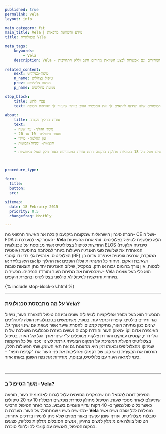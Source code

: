 ```yaml
---
published: true
permalink: vela
layout: info

main_category: fat
main_title: Vela | מידע והשוואת מרפאות
title: טכנולוגיית Vela

meta_tags:
    keywords:
        - Vela
    description: Vela - מכשיר מבית סינרון לטיפול במגוון תופעות בהן צלוליטיס והצרת היקפים, כל המידע, כל המומחים וכל המחירים וגם אפשרות לבצע השוואת מחירים חינם וללא התחייבות
    
related_content:
    next: טיפול-בצלוליט
    n_name: טיפול בצלוליט
    prev: מניעת-צלוליטיס
    p_name: מניעת צלוליטיס

stop_block: 
    title: עצרי לרגע
    text: מעוניינת לטפל בטקסטורת הגוף? סובלת ממרקם עור גבשושי ומבליטות באזורים שונים? העלמת צלוליט והצטברויות שומנים מתחת לעור הוא הליך שמבוצע ללא ניתוח וע״י מגוון מכשירים מתקדמים וחדשניים המבטיחים תוצאה מושלמת, התייעצי עם המומחים שלנו שידעו להתאים לך את המכשיר הטוב ביותר שיעזור לך להראות חטובה.    
    
about:
    title: אודות ההליך בקצרה 
    text: 
    - משך ההליך- עד שעה
    - מספר טיפולים- 10 עד 20
    - זמן החלמה- מיידי
    - תוצאות- זמניות/קבועות
    - 
    - העלמת צלוליטיס מתאימה בדרך כלל לנשים מעל גיל 18 הסובלות מדלקת ברקמה התת עורית המעוניינות בעור חלק ונטול גבשושיות

   

procedure_type: 

form:
  title: 
  button: 
  src:
  
sitemap: 
  date: 18 February 2015
  priority: 0.5
  changefreq: Monthly

---
```

חברת סינרון הישראלית שמיקומה ביקנעם קיבלה את האישור הרפואי מה- CE ושל ה- FDA האמריקאי למערכת ה- **Vela** הלא פולשנית לטיפול בצלוליטיס. זוהי אחת מהשיטות החדשות לטיפול בצלוליטיס אשר מבוססת על טכנולוגית ELOS (סינרגיה אלקטרו אופטית) המאחדת את שלושת סוגי האנרגיה היעילות ביותר למלחמה בתופעת הצלוליטיס. אנרגיית גלי רדיו דו קוטבי (RF) ממוקדת, אנרגיה אופטית אינפרה אדום בין אם היא בלייזר או ipl ושאיבת וואקום. איחוד כל האנרגיות הללו הופכים את ההליך לבטוח, אין צורך בחימום גבוה או חזק. במקביל, שילוב האנרגיות יחד נותן תוצאות טובות שמבטיחות את מתיחת העור והורדת הנפחים. מכשיר ה- Vela הוא כלי בעל עוצמה מיוחדת וחדשנית לטיפול לא פולשני בצלוליטיס ובהצרת היקפים.

 {% include stop-block-xs.html %}  

- - - - - -
 
###  על מה מתבססת טכנולוגית Vela?

המכשיר הוא בעל מספר אפליקציות לטיפולים שונים ובינהם טיפול להצערת העור, טיפול נגד ורידים בולטים, קופרוז וכתמי עור. בנוסף, משתמשים בטכנולוגיית הוולה לתהליכים שונים כגון מתיחת העור, מחיקת קמטים ולהסרת שיער אשר נעשית עם שינוי אורך גל. מיצוק העור והורדת קמטים נעשים בעזרת טכנולוגיה משולבת של ה- ipl האינפרה אדום וגלי רדיו, קמטים עמוקים והורדת צלקות מטופלים ע"י שינוי אורך הגל של האור. בטיפול בצלוליטיס הפעלת המערכת על המקום הבעייתי גורמת לשינוי מכני של כל הרקמות שניזוקו מהצלוליטיס ובאותו זמן היא מחממת גם את תאי השומן. שתי הפעולות הללו, הורסות את הקִשְׁרִית (גוש קטן של רקמה) ומחליקות את פני העור ואת  "קליפת תפוז" – כינוי למראה העור עם צלוליטיס, ובנוסף, מורידות את נפח השומן באותו אזור.
  
 

- - - - - -

###  משך הטיפול ב- Vela?

הטיפול דומה למסאז' חם שבמקרים מסוימים עלול לגרום לאדמומית בעור, תופעה שתיעלם לאחר מספר שעות. הטיפול מחולק לסדרת מפגשים הכוללת 10 עד 20 טיפולים כאשר כל טיפול נמשך כ- 40 דקות עדיף פעמיים בשבוע. כבר לאחר הטיפול הרביעי מרגישים בשינוי שמתחולל על העור. מערכת ה- **Vela** מומלצת לכל אותם נשים אשר סובלות מצלוליטיס, ועודף שומן עקשני באזור מסוים שלא ניתן להסירו בדרכים אחרות. הטיפול בוולה אינו מומלץ לנשים בהיריון, אנשים הסובלים מדלקות כלליות, פצעים במקום הטיפול, לאנשים עם קוצבי לב ולחולי סוכרת.